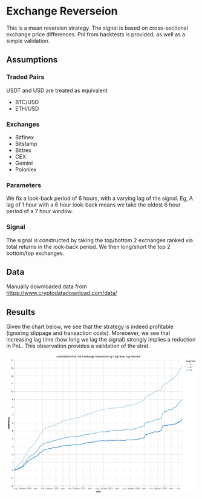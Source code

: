 # Exchange Reverseion
This is a mean reversion strategy. The signal is based on cross-sectional exchange price differences. Pnl from backtests is provided, as well as a simple validation. 

## Assumptions

### Traded Pairs
USDT and USD are treated as equivalent
 - BTC/USD
 - ETH/USD

### Exchanges
 - Bitfinex
 - Bitstamp
 - Bittrex
 - CEX
 - Gemini
 - Poloniex

### Parameters
We fix a look-back period of 6 hours, with a varying lag of the signal. Eg, A lag of 1 hour with a 6 hour look-back means we take the oldest 6 hour period of a 7 hour window.

### Signal
The signal is constructed by taking the top/bottom 2 exchanges ranked via total returns in the look-back period. We then long/short the top 2 bottom/top exchanges.

## Data
Manually downloaded data from https://www.cryptodatadownload.com/data/

## Results
Given the chart below, we see that the strategy is indeed profitable (ignoring slippage and transaction costs).
Moreoever, we see that increasing lag time (how long we lag the signal) strongly implies a reduction in PnL. This observation provides a validation of the strat.

![alt text](image.png)
